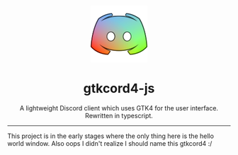 <p align="center">
	
<img width="128" src="logo.png" />
<h1 align="center">gtkcord4-js</h1>
<p  align="center">A lightweight Discord client which uses GTK4 for the user interface. Rewritten in typescript.</p>

</p>

***

This project is in the early stages where the only thing here is the hello world window. Also oops I didn't realize I should name this gtkcord4 :/
